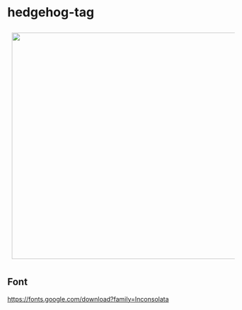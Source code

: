 # hedgehog-tag

<img align=center width=512 src="./gifs/render_1.gif" style="margin:10px">

## Font

https://fonts.google.com/download?family=Inconsolata
